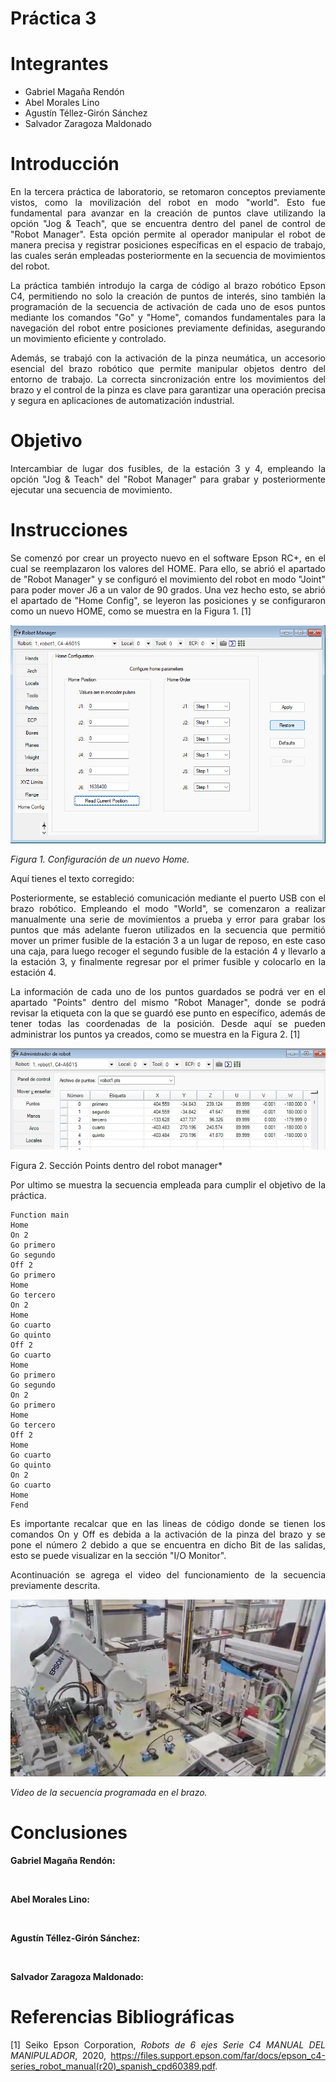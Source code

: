 # Práctica 3
# Integrantes
* Gabriel Magaña Rendón
* Abel Morales Lino
* Agustín Téllez-Girón Sánchez
* Salvador Zaragoza Maldonado
# Introducción
<div align="justify">

En la tercera práctica de laboratorio, se retomaron conceptos previamente vistos, como la movilización del robot en modo "world". Esto fue fundamental para avanzar en la creación de puntos clave utilizando la opción "Jog & Teach", que se encuentra dentro del panel de control de "Robot Manager". Esta opción permite al operador manipular el robot de manera precisa y registrar posiciones específicas en el espacio de trabajo, las cuales serán empleadas posteriormente en la secuencia de movimientos del robot.

La práctica también introdujo la carga de código al brazo robótico Epson C4, permitiendo no solo la creación de puntos de interés, sino también la programación de la secuencia de activación de cada uno de esos puntos mediante los comandos "Go" y "Home", comandos fundamentales para la navegación del robot entre posiciones previamente definidas, asegurando un movimiento eficiente y controlado.

Además, se trabajó con la activación de la pinza neumática, un accesorio esencial del brazo robótico que permite manipular objetos dentro del entorno de trabajo. La correcta sincronización entre los movimientos del brazo y el control de la pinza es clave para garantizar una operación precisa y segura en aplicaciones de automatización industrial.

</div>

# Objetivo
<div align="justify">
Intercambiar de lugar dos fusibles, de la estación 3 y 4, empleando la opción "Jog & Teach" del "Robot Manager" para grabar y posteriormente ejecutar una secuencia de movimiento.
</div>

# Instrucciones 
<div align="justify">
Se comenzó por crear un proyecto nuevo en el software Epson RC+, en el cual se reemplazaron los valores del HOME. Para ello, se abrió el apartado de "Robot Manager" y se configuró el movimiento del robot en modo "Joint" para poder mover J6 a un valor de 90 grados. Una vez hecho esto, se abrió el apartado de "Home Config", se leyeron las posiciones y se configuraron como un nuevo HOME, como se muestra en la Figura 1. [1]

![Figura 1](Figura1NH.png)
  
*Figura 1. Configuración de un nuevo Home.*


Aquí tienes el texto corregido:

Posteriormente, se estableció comunicación mediante el puerto USB con el brazo robótico. Empleando el modo "World", se comenzaron a realizar manualmente una serie de movimientos a prueba y error para grabar los puntos que más adelante fueron utilizados en la secuencia que permitió mover un primer fusible de la estación 3 a un lugar de reposo, en este caso una caja, para luego recoger el segundo fusible de la estación 4 y llevarlo a la estación 3, y finalmente regresar por el primer fusible y colocarlo en la estación 4.

La información de cada uno de los puntos guardados se podrá ver en el apartado "Points" dentro del mismo "Robot Manager", donde se podrá revisar la etiqueta con la que se guardó ese punto en específico, además de tener todas las coordenadas de la posición. Desde aquí se pueden administrar los puntos ya creados, como se muestra en la Figura 2. [1]

![Figura 2](Figura2Puntos.jpg)

Figura 2. Sección Points dentro del robot manager*

Por ultimo se muestra la secuencia empleada para cumplir el objetivo de la práctica.

```
Function main
Home
On 2
Go primero
Go segundo
Off 2
Go primero
Home
Go tercero
On 2
Home
Go cuarto
Go quinto
Off 2
Go cuarto
Home
Go primero
Go segundo
On 2
Go primero
Home
Go tercero
Off 2
Home
Go cuarto
Go quinto
On 2
Go cuarto
Home
Fend
```
Es importante recalcar que en las lineas de código donde se tienen los comandos On y Off es debida a la activación de la pinza del brazo y se pone el número 2 debido a que se encuentra en dicho Bit de las salidas, esto se puede visualizar en la sección "I/O Monitor".

Acontinuación se agrega el video del funcionamiento de la secuencia previamente descrita.

[![Video de la secuencia](miniaturaP3.png)](https://drive.google.com/file/d/1dptC5s4hHmvFYEPrHO-iIA5R-PxfU3-D/view?usp=sharing)

*Video de la secuencia programada en el brazo.*
# Conclusiones 
<div align="justify">
  
  __Gabriel Magaña Rendón:__ 
</div>

<br/>

<div align="justify">
  
__Abel Morales Lino:__ 
</div>

<br/>
<div align="justify">
  
__Agustín Téllez-Girón Sánchez:__ 
</div>

<br/>
<div align="justify">
  
__Salvador Zaragoza Maldonado:__ 
</div>

# Referencias Bibliográficas
[1] Seiko Epson Corporation, *Robots de 6 ejes Serie C4 MANUAL DEL MANIPULADOR*, 2020, https://files.support.epson.com/far/docs/epson_c4-series_robot_manual(r20)_spanish_cpd60389.pdf.
